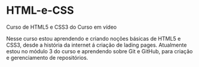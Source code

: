 # HTML-e-CSS
  Curso de HTML5 e CSS3 do Curso em vídeo

  Nesse curso estou aprendendo e criando noções básicas de HTML5 e CSS3, desde a história da internet á criação de lading pages. Atualmente estou no módulo 3 do curso e aprendendo sobre Git e GitHub, para criação e gerenciamento de repositórios.